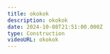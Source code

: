 ```yaml
---
title: okokok
description: okokok
date: 2024-10-08T21:51:00.000Z
type: Construction
videoURL: okokok
---
```


